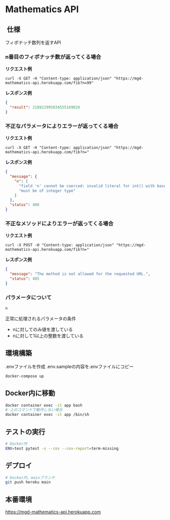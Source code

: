 # Mathematics API

##  仕様
フィボナッチ数列を返すAPI

### n番目のフィボナッチ数が返ってくる場合
**リクエスト例**
```
curl -X GET -H "Content-type: application/json" "https://mgd-mathematics-api.herokuapp.com/fib?n=99"
```
**レスポンス例**
```json
{
  "result": 218922995834555169026
}
```

### 不正なパラメータによりエラーが返ってくる場合
**リクエスト例**
```
curl -X GET -H "Content-type: application/json" "https://mgd-mathematics-api.herokuapp.com/fib?n="
```
**レスポンス例**
```json
{
  "message": {
    "n": [
      "field 'n' cannot be coerced: invalid literal for int() with base 10: ''",
      "must be of integer type"
    ]
  },
  "status": 400
}
```
### 不正なメソッドによりエラーが返ってくる場合
**リクエスト例**
```
curl -X POST -H "Content-type: application/json" "https://mgd-mathematics-api.herokuapp.com/fib?n="
```
**レスポンス例**
```json
{
  "message": "The method is not allowed for the requested URL.",
  "status": 405
}
```
### パラメータについて
```bash
n
```
正常に処理されるパラメータの条件
- nに対してのみ値を渡している
- nに対して1以上の整数を渡している

## 環境構築
.envファイルを作成
.env.sampleの内容を.envファイルにコピー
```bash
docker-compose up
```

## Docker内に移動
```bash
docker container exec -it app bash
# 上のコマンドで動作しない場合
docker container exec -it app /bin/sh
```

## テストの実行
```bash
# Docker内
ENV=test pytest -v --cov --cov-report=term-missing
```

## デプロイ
```bash
# Docker内、mainブランチ
git push heroku main
```

## 本番環境
https://mgd-mathematics-api.herokuapp.com
